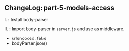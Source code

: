 ChangeLog: part-5-models-access
-------------------------
I.    : Install body-parser

II.   : Import body-parser in `server.js` and use as middleware.

  - urlencoded: false
  - bodyParser.json()
